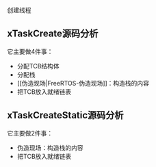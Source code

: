 创建线程

## xTaskCreate源码分析

它主要做4件事：

* 分配TCB结构体
* 分配栈
* [[伪造现场|FreeRTOS-伪造现场]]：构造栈的内容
* 把TCB放入就绪链表



## xTaskCreateStatic源码分析

它主要做2件事：

* 伪造现场：构造栈的内容
* 把TCB放入就绪链表

